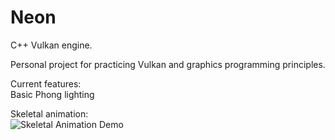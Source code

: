 # Neon
C++ Vulkan engine.

Personal project for practicing Vulkan and graphics programming principles.

Current features:<br/>
Basic Phong lighting<br/>

Skeletal animation:<br/>
![Skeletal Animation Demo](resources/skeletalAnimation.gif)<br/>
